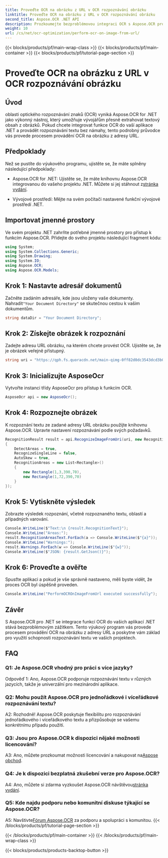 ```yaml
---
title: Proveďte OCR na obrázku z URL v OCR rozpoznávání obrázku
linktitle: Proveďte OCR na obrázku z URL v OCR rozpoznávání obrázku
second_title: Aspose.OCR .NET API
description: Prozkoumejte bezproblémovou integraci OCR s Aspose.OCR pro .NET. Rozpoznejte text od obrázků s přesností.
weight: 10
url: /cs/net/ocr-optimization/perform-ocr-on-image-from-url/
---
```


{{< blocks/products/pf/main-wrap-class >}}
{{< blocks/products/pf/main-container >}}
{{< blocks/products/pf/tutorial-page-section >}}

# Proveďte OCR na obrázku z URL v OCR rozpoznávání obrázku

## Úvod

oblasti optického rozpoznávání znaků (OCR) vyniká Aspose.OCR for .NET jako výkonný nástroj, který umožňuje vývojářům přesně extrahovat textový obsah z obrázků. Pokud chcete integrovat funkce OCR do vaší aplikace .NET a provádět rozpoznávání textu bez námahy, tento podrobný průvodce vás provede procesem provádění OCR na obrázku z adresy URL.

## Předpoklady

Než se pustíte do výukového programu, ujistěte se, že máte splněny následující předpoklady:

-  Aspose.OCR for .NET: Ujistěte se, že máte knihovnu Aspose.OCR integrovanou do vašeho projektu .NET. Můžete si jej stáhnout z[stránka vydání](https://releases.aspose.com/ocr/net/).

- Vývojové prostředí: Mějte na svém počítači nastavené funkční vývojové prostředí .NET.

## Importovat jmenné prostory

Ve svém projektu .NET zahrňte potřebné jmenné prostory pro přístup k funkcím Aspose.OCR. Přidejte do svého projektu následující fragment kódu:

```csharp
using System;
using System.Collections.Generic;
using System.Drawing;
using System.IO;
using Aspose.OCR;
using Aspose.OCR.Models;
```

## Krok 1: Nastavte adresář dokumentů

 Začněte zadáním adresáře, kde jsou uloženy vaše dokumenty. Nahradit`"Your Document Directory"` se skutečnou cestou k vašim dokumentům.

```csharp
string dataDir = "Your Document Directory";
```

## Krok 2: Získejte obrázek k rozpoznání

Zadejte adresu URL obrázku, na kterém chcete provést OCR. Ujistěte se, že je obrázek veřejně přístupný.

```csharp
string uri = "https://qph.fs.quoracdn.net/main-qimg-0ff82d0dc3543dcd3b06028f5476c2e4";
```

## Krok 3: Inicializujte AsposeOcr

Vytvořte instanci třídy AsposeOcr pro přístup k funkcím OCR.

```csharp
AsposeOcr api = new AsposeOcr();
```

## Krok 4: Rozpoznejte obrázek

K rozpoznání textu ze zadané adresy URL obrázku použijte knihovnu Aspose.OCR. Upravte nastavení rozpoznávání podle svých požadavků.

```csharp
RecognitionResult result = api.RecognizeImageFromUri(uri, new RecognitionSettings
{
    DetectAreas = true,
    RecognizeSingleLine = false,
    AutoSkew = true,
    RecognitionAreas = new List<Rectangle>()
    {
        new Rectangle(1,3,390,70),
        new Rectangle(1,72,390,70)
    }
});
```

## Krok 5: Vytiskněte výsledek

Zobrazte výsledek rozpoznání, včetně rozpoznaného textu, oblastí a případných varování.

```csharp
Console.WriteLine($"Text:\n {result.RecognitionText}");
Console.WriteLine("Areas:");
result.RecognitionAreasText.ForEach(a => Console.WriteLine($"{a}"));
Console.WriteLine("Warnings:");
result.Warnings.ForEach(w => Console.WriteLine($"{w}"));
Console.WriteLine($"JSON: {result.GetJson()}");
```

## Krok 6: Proveďte a ověřte

Spusťte aplikaci a pokud je vše správně nastaveno, měli byste vidět, že proces OCR byl úspěšně proveden.

```csharp
Console.WriteLine("PerformOCROnImageFromUrl executed successfully");
```

## Závěr

S Aspose.OCR pro .NET se integrace funkcí OCR do vašich aplikací .NET stává bezproblémovým zážitkem. Tento výukový program vás provede procesem provádění OCR na obrázku z adresy URL a poskytne vám základ pro využití schopnosti rozpoznávání textu ve vašich projektech.

## FAQ

### Q1: Je Aspose.OCR vhodný pro práci s více jazyky?

Odpověď 1: Ano, Aspose.OCR podporuje rozpoznávání textu v různých jazycích, takže je univerzální pro mezinárodní aplikace.

### Q2: Mohu použít Aspose.OCR pro jednořádkové i víceřádkové rozpoznávání textu?

A2: Rozhodně! Aspose.OCR poskytuje flexibilitu pro rozpoznávání jednořádkového i víceřádkového textu a přizpůsobuje se vašemu konkrétnímu případu použití.

### Q3: Jsou pro Aspose.OCR k dispozici nějaké možnosti licencování?

 A3: Ano, můžete prozkoumat možnosti licencování a nakupovat na[Aspose obchod](https://purchase.aspose.com/buy).

### Q4: Je k dispozici bezplatná zkušební verze pro Aspose.OCR?

 A4: Ano, můžete si zdarma vyzkoušet Aspose.OCR návštěvou[stránka vydání](https://releases.aspose.com/).

### Q5: Kde najdu podporu nebo komunitní diskuse týkající se Aspose.OCR?

 A5: Navštivte[Fórum Aspose.OCR](https://forum.aspose.com/c/ocr/16) za podporu a spolupráci s komunitou.
{{< /blocks/products/pf/tutorial-page-section >}}

{{< /blocks/products/pf/main-container >}}
{{< /blocks/products/pf/main-wrap-class >}}

{{< blocks/products/products-backtop-button >}}
